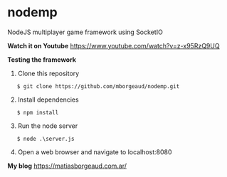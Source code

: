 # nodemp
NodeJS multiplayer game framework using SocketIO

**Watch it on Youtube**
https://www.youtube.com/watch?v=z-x95RzQ9UQ

**Testing the framework**
1. Clone this repository
```
   $ git clone https://github.com/mborgeaud/nodemp.git
```
2. Install dependencies
```
   $ npm install
```
3. Run the node server
```
   $ node .\server.js
```
4. Open a web browser and navigate to localhost:8080

**My blog**
https://matiasborgeaud.com.ar/
